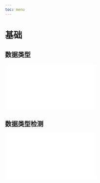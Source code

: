```yaml
---
toc: menu
---
```


# 基础

## 数据类型

<embed src="./type.md" />

## 数据类型检测

<embed src="./typeof.md" />
